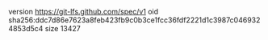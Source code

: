 version https://git-lfs.github.com/spec/v1
oid sha256:ddc7d86e7623a8feb423fb9c0b3ce1fcc36fdf2221d1c3987c0469324853d5c4
size 13427
